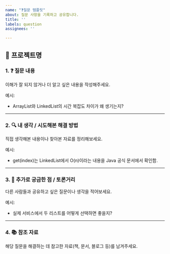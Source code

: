 ```yaml
---
name: "❓질문 템플릿"
about: 질문 사항을 기록하고 공유합니다.
title: ''
labels: question
assignees: ''

---
```


<!-- 제목 :  "[질문][프로젝트명] 제목을 입력해주세요" -->

## 📌 프로젝트명
> <!-- 여기에 프로젝트명을 입력하세요 -->

### 1. ❓ 질문 내용
이해가 잘 되지 않거나 더 알고 싶은 내용을 작성해주세요.

예시:  
+ ArrayList와 LinkedList의 시간 복잡도 차이가 왜 생기는지?

---

### 2. 🔍 내 생각 / 시도해본 해결 방법  
직접 생각해본 내용이나 찾아본 자료를 정리해보세요.

예시:
+  get(index)는 LinkedList에서 O(n)이라는 내용을 Java 공식 문서에서 확인함.
---

### 3. 💬 추가로 궁금한 점 / 토론거리
다른 사람들과 공유하고 싶은 질문이나 생각을 적어보세요.

예시:
+  실제 서비스에서 두 리스트를 어떻게 선택하면 좋을지?
---

### 4. 📚 참조 자료  
해당 질문을 해결하는 데 참고한 자료(책, 문서, 블로그 등)를 남겨주세요.
